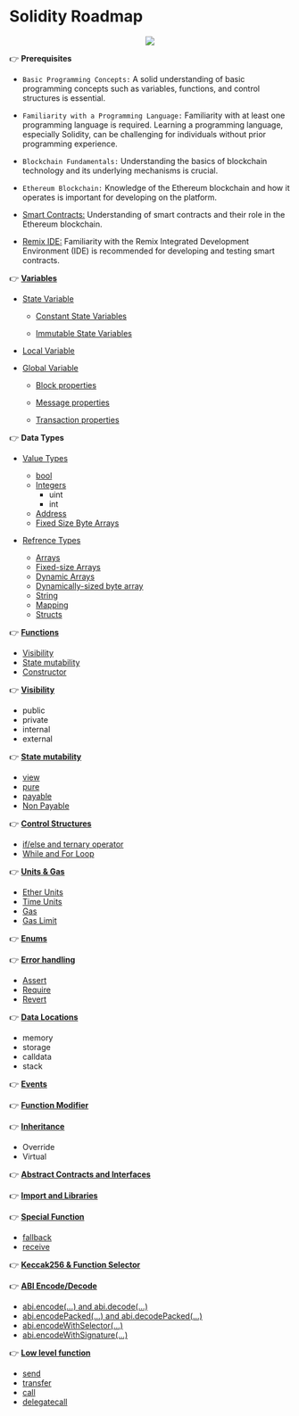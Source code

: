 # Solidity Roadmap

<center><img class="image" src="./assets/images/solidity-roadmap.png"></center>

👉 **Prerequisites**
    
- `Basic Programming Concepts:` A solid understanding of basic programming concepts such as variables, functions, and control structures is essential.

- `Familiarity with a Programming Language:` Familiarity with at least one programming language is required. Learning a programming language, especially Solidity, can be challenging for individuals without prior programming experience. 

- `Blockchain Fundamentals:` Understanding the basics of blockchain technology and its underlying mechanisms is crucial.

- `Ethereum Blockchain:` Knowledge of the Ethereum blockchain and how it operates is important for developing on the platform.

- [Smart Contracts:](https://rootbabu.github.io/basics/smart-contract.md#top) Understanding of smart contracts and their role in the Ethereum blockchain.

- [Remix IDE:](https://rootbabu.github.io/basics/remixide.md#top) Familiarity with the Remix Integrated Development Environment (IDE) is recommended for developing and testing smart contracts.
    
👉 **[Variables](https://rootbabu.github.io/basics/variables-basic.md#top)**
    
- [State Variable](https://rootbabu.github.io/basics/variables-basic.md#state-variables)
    
    - [Constant State Variables](https://rootbabu.github.io/basics/constant-immutable.md#top)
        
    - [Immutable State Variables](https://rootbabu.github.io/basics/constant-immutable.md#immutable)
        
    
- [Local Variable](https://rootbabu.github.io/basics/variables-basic.md#local-variables)
    
- [Global Variable](https://rootbabu.github.io/basics/globally-available-variables.md#top)
        
    - [Block properties](https://rootbabu.github.io/basics/globally-available-variables.md#block-properties)
        
    - [Message properties](https://rootbabu.github.io/basics/globally-available-variables.md#block-properties)
        
    - [Transaction properties](https://rootbabu.github.io/basics/globally-available-variables.md#block-properties)

👉 **Data Types**

- [Value Types](https://rootbabu.github.io/basics/types.md#top)
    - [bool](https://rootbabu.github.io/basics/types.md#boolean)
    - [Integers](https://rootbabu.github.io/basics/types.md#integers)
        - uint
        - int
    - [Address](https://rootbabu.github.io/basics/types.md#address)
    - [Fixed Size Byte Arrays](https://rootbabu.github.io/basics/types.md#fixed-size-byte-arrays)
  
- [Refrence Types](https://rootbabu.github.io/basics/reference-types.md#top)
    - [Arrays](https://rootbabu.github.io/basics/reference-types.md#top)
    - [Fixed-size Arrays](https://rootbabu.github.io/basics/reference-types.md#fixed-size-arrays)
    - [Dynamic Arrays](https://rootbabu.github.io/basics/reference-types.md#dynamic-arrays)
    - [Dynamically-sized byte array](https://rootbabu.github.io/basics/reference-types.md#dynamically-sized-byte-array)
    - [String](https://rootbabu.github.io/basics/reference-types.md#string)
    - [Mapping](https://rootbabu.github.io/basics/reference-types.md#mapping)
    - [Structs](https://rootbabu.github.io/basics/reference-types.md#structs)

👉 **[Functions](https://rootbabu.github.io/basics/functions.md#top)**
- [Visibility](https://rootbabu.github.io/basics/visibility.md#top) 
- [State mutability](https://rootbabu.github.io/basics/state-mutability.md#top)
- [Constructor](https://rootbabu.github.io/basics/variable-functions.md#constructor)
    
👉 **[Visibility](https://rootbabu.github.io/basics/visibility.md#top)**
    
- public
- private
- internal
- external
    
👉 **[State mutability](https://rootbabu.github.io/basics/state-mutability.md#top)**

- [view](https://rootbabu.github.io/basics/state-mutability.md#view-state-mutability-read-not-modify)
- [pure](https://rootbabu.github.io/basics/state-mutability.md#pure-state-mutability-not-read-not-modify)
- [payable](https://rootbabu.github.io/basics/payable.md#top)
- [Non Payable](https://rootbabu.github.io/basics/payable.md#non-payable)
    
👉 **[Control Structures](https://rootbabu.github.io/basics/control-structures.md#top)**

- [if/else and ternary operator](https://rootbabu.github.io/basics/control-structures.md#top)
- [While and For Loop](https://rootbabu.github.io/basics/control-structures.md#while-and-for-loop)
    
👉 **[Units & Gas](https://rootbabu.github.io/basics/units.md#top)**
    
- [Ether Units](https://rootbabu.github.io/basics/units.md#top)
- [Time Units](https://rootbabu.github.io/basics/units.md#time-units)
- [Gas](https://rootbabu.github.io/basics/units.md#gas)
- [Gas Limit](https://rootbabu.github.io/basics/units.md#gas-limit)
    
👉 **[Enums](https://rootbabu.github.io/basics/enums.md#top)**

👉 **[Error handling](https://rootbabu.github.io/basics/error-handling.md#top)**
    
- [Assert](https://rootbabu.github.io/basics/error-handling.md#top)
- [Require](https://rootbabu.github.io/basics/error-handling.md#require)
- [Revert](https://rootbabu.github.io/basics/error-handling.md#revert)
    
👉 **[Data Locations](https://rootbabu.github.io/basics/data-locations.md#data-location)**
    
- memory
- storage
- calldata
- stack
    
👉 **[Events](https://rootbabu.github.io/basics/events.md#top)**

👉 **[Function Modifier](https://rootbabu.github.io/basics/function-modifier.md#top)**

👉 **[Inheritance](https://rootbabu.github.io/basics/inheritance.md#top)**
    
- Override
- Virtual
    
👉 **[Abstract Contracts and Interfaces](https://rootbabu.github.io/basics/interfaces.md#top)**

👉 **[Import and Libraries](https://rootbabu.github.io/basics/import.md#top)**

👉 **[Special Function](https://rootbabu.github.io/basics/special-functions.md#top)**
- [fallback](https://rootbabu.github.io/basics/special-functions.md#top)
- [receive](https://rootbabu.github.io/basics/special-functions.md#receive-ether-function)
  
👉 **[Keccak256 & Function Selector](https://rootbabu.github.io/basics/keccak256.md#top)**

👉 **[ABI Encode/Decode](https://rootbabu.github.io/basics/abi.md#top)**

- [abi.encode(...) and abi.decode(...)](https://rootbabu.github.io/basics/abi.md#abiencode-and-abidecode)
- [abi.encodePacked(...) and abi.decodePacked(...)](https://rootbabu.github.io/basics/abi.md#abiencodepacked-and-abidecodepacked)
- [abi.encodeWithSelector(...)](https://rootbabu.github.io/basics/abi.md#abiencodewithselector)
- [abi.encodeWithSignature(...)](https://rootbabu.github.io/basics/abi.md#abiencodewithsignature)
  
👉 **[Low level function](https://rootbabu.github.io/basics/low-level-function.md#top)**
- [send](https://rootbabu.github.io/basics/low-level-function.md#top)
- [transfer](https://rootbabu.github.io/basics/low-level-function.md#transfer)
- [call](https://rootbabu.github.io/basics/low-level-function.md#call)
- [delegatecall](https://rootbabu.github.io/basics/low-level-function.md#delegatecall)

<!--     
    Learn the basics of blockchain technology and the Ethereum platform: Before diving into Solidity, it's important to have a solid understanding of the underlying technology and platform that you'll be working with. This includes concepts such as decentralized systems, consensus mechanisms, and smart contracts.

    Learn the basics of Solidity syntax: Start by learning the basic structure and syntax of a Solidity program. This includes understanding data types, variables, functions, and contract structure.

    Learn how to interact with the Ethereum network: Solidity contracts are deployed and executed on the Ethereum network, so it's important to learn how to interact with the network using web3.js and other tools.

    Learn about smart contract design patterns: There are certain design patterns that are commonly used when writing smart contracts. Learn about these patterns, such as the factory pattern, and how to implement them in Solidity.

    Learn about security best practices: Smart contract security is a critical aspect of Solidity programming. Learn about common vulnerabilities and how to avoid them through proper contract design and testing.

    Learn about testing and debugging: Learn how to write unit tests for your contracts and how to debug them using tools like Truffle and Remix.

    Explore more advanced topics: As you become more comfortable with Solidity, you can explore more advanced topics such as formal verification, off-chain computation, and scaling solutions.

    Practice, practice, practice: As with any programming language, the best way to learn is to practice writing code. Try building small projects or contributing to open-source projects to get hands-on experience.

    Keep yourself updated with the latest developments: The blockchain technology is fast-paced and new developments happen frequently. Stay up-to-date with the latest version of the Solidity and new developments in the Ethereum ecosystem. -->
